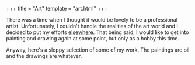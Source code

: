 +++
title = "Art"
template = "art.html"
+++

There was a time when I thought it would be lovely to be a professional artist. Unfortunately, I couldn't handle the realities of the art world and I decided to put my efforts [elsewhere](https://www.github.com/nilueps/). That being said, I would like to get into painting and drawing again at some point, but only as a hobby this time.

Anyway, here's a sloppy selection of some of my work. The paintings are oil and the drawings are whatever.
